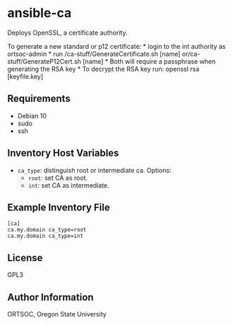 ansible-ca
=========

Deploys OpenSSL, a certificate authority.


To generate a new standard or p12 certificate:
	* login to the int authority as ortsoc-admin
	* run /ca-stuff/GenerateCertificate.sh [name] or/ca-stuff/GenerateP12Cert.sh [name]
	* Both will require a passphrase when generating the RSA key
	* To decrypt the RSA key run: openssl rsa [keyfile.key]

Requirements
------------

- Debian 10
- sudo
- ssh

Inventory Host Variables
---------------

- `ca_type`: distinguish root or intermediate ca. Options:
  - `root`: set CA as root.
  - `int`: set CA as intermediate.

Example Inventory File
------------

```
[ca]
ca.my.domain ca_type=root
ca.my.domain ca_type=int
```

License
-------

GPL3

Author Information
------------------

ORTSOC, Oregon State University
